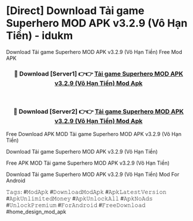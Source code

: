 # [Direct] Download Tải game Superhero MOD APK v3.2.9 (Vô Hạn Tiền) - idukm
Download Tải game Superhero MOD APK v3.2.9 (Vô Hạn Tiền) Free Mod APK

<div align="center">
<h3>🔴 Download [Server1] 👉👉 <a href="https://apk-comot.site?title=Tải_game_Superhero_MOD_APK_v3.2.9_(Vô_Hạn_Tiền)">Tải game Superhero MOD APK v3.2.9 (Vô Hạn Tiền) Mod Apk</a></h3><br>

<h3>🔴 Download [Server2] 👉👉 <a href="https://apk-comot.site?title=Tải_game_Superhero_MOD_APK_v3.2.9_(Vô_Hạn_Tiền)">Tải game Superhero MOD APK v3.2.9 (Vô Hạn Tiền) Mod Apk</a></h3>
</div>


Free Download APK MOD Tải game Superhero MOD APK v3.2.9 (Vô Hạn Tiền)

Download Tải game Superhero MOD APK v3.2.9 (Vô Hạn Tiền) 

Free APK MOD Tải game Superhero MOD APK v3.2.9 (Vô Hạn Tiền) 

Download Tải game Superhero MOD APK v3.2.9 (Vô Hạn Tiền) Mod For Android

𝚃𝚊𝚐𝚜: #𝙼𝚘𝚍𝙰𝚙𝚔 #𝙳𝚘𝚠𝚗𝚕𝚘𝚊𝚍𝙼𝚘𝚍𝙰𝚙𝚔 #𝙰𝚙𝚔𝙻𝚊𝚝𝚎𝚜𝚝𝚅𝚎𝚛𝚜𝚒𝚘𝚗 #𝙰𝚙𝚔𝚄𝚗𝚕𝚒𝚖𝚒𝚝𝚎𝚍𝙼𝚘𝚗𝚎𝚢 #𝙰𝚙𝚔𝚄𝚗𝚕𝚘𝚌𝚔𝙰𝚕𝚕 #𝙰𝚙𝚔𝙽𝚘𝙰𝚍𝚜 #𝚄𝚗𝚕𝚘𝚌𝚔𝙿𝚛𝚎𝚖𝚒𝚞𝚖 #𝙵𝚘𝚛𝙰𝚗𝚍𝚛𝚘𝚒𝚍 #𝙵𝚛𝚎𝚎𝙳𝚘𝚠𝚗𝚕𝚘𝚊𝚍 #home_design_mod_apk